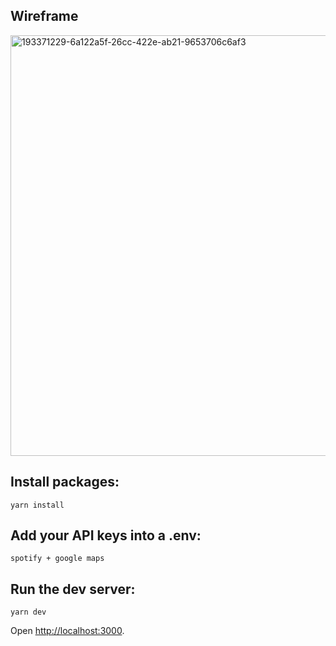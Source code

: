 ## Wireframe
<img width="673" alt="193371229-6a122a5f-26cc-422e-ab21-9653706c6af3" src="https://user-images.githubusercontent.com/112890821/193697163-45f89df6-17f5-4793-b1f5-4f8e86208e5e.png">

## Install packages:

```
yarn install
```

## Add your API keys into a .env:

```
spotify + google maps
```

## Run the dev server:

```
yarn dev
```

Open [http://localhost:3000](http://localhost:3000).
